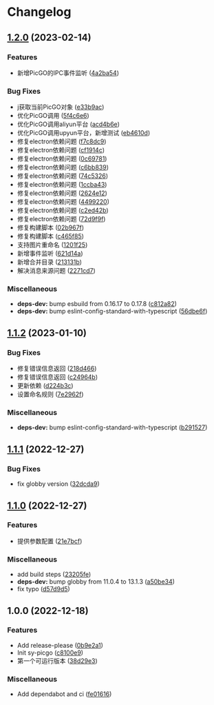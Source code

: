 # Changelog

## [1.2.0](https://github.com/terwer/sy-picgo/compare/v1.1.2...v1.2.0) (2023-02-14)


### Features

* 新增PicGO的IPC事件监听 ([4a2ba54](https://github.com/terwer/sy-picgo/commit/4a2ba54b0079522ef554539fc8e1aa9b22038fa1))


### Bug Fixes

* j获取当前PicGO对象 ([e33b9ac](https://github.com/terwer/sy-picgo/commit/e33b9acff7c30cb3e62377ba2253ecbdbed1ed7d))
* 优化PicGO调用 ([5f4c6e6](https://github.com/terwer/sy-picgo/commit/5f4c6e6096b4e77fc0591b7402b0245b9a9520e3))
* 优化PicGO调用aliyun平台 ([acd4b6e](https://github.com/terwer/sy-picgo/commit/acd4b6ed59c6262c52c849a30ca0593290f64945))
* 优化PicGO调用upyun平台，新增测试 ([eb4610d](https://github.com/terwer/sy-picgo/commit/eb4610dc95bffcf0e1b8887e72fe58da59b123a1))
* 修复electron依赖问题 ([f7c8dc9](https://github.com/terwer/sy-picgo/commit/f7c8dc900c6aa23e254b1d902c9728f2218c4efb))
* 修复electron依赖问题 ([cf1914c](https://github.com/terwer/sy-picgo/commit/cf1914cf84f337b5c6d02c1538361a01ef896a0e))
* 修复electron依赖问题 ([0c69781](https://github.com/terwer/sy-picgo/commit/0c69781a8a04a368bb6e66745fd62e4590e8695e))
* 修复electron依赖问题 ([c6bb839](https://github.com/terwer/sy-picgo/commit/c6bb83940b787fcdeb94a38016b0f14455123d56))
* 修复electron依赖问题 ([74c5326](https://github.com/terwer/sy-picgo/commit/74c532698c06e4865f9176f6570e7049cae01433))
* 修复electron依赖问题 ([1ccba43](https://github.com/terwer/sy-picgo/commit/1ccba4374fc8103ff2441a4915b2a5fb1f8d63da))
* 修复electron依赖问题 ([2624e12](https://github.com/terwer/sy-picgo/commit/2624e12ebad61969b116b6681392cc128e002fd9))
* 修复electron依赖问题 ([4499220](https://github.com/terwer/sy-picgo/commit/44992202b9dd7a32283e9b007b29c87bbf9eb815))
* 修复electron依赖问题 ([c2ed42b](https://github.com/terwer/sy-picgo/commit/c2ed42b7ea40f8778361ca2eca0434951301f8f8))
* 修复electron依赖问题 ([72d9f9f](https://github.com/terwer/sy-picgo/commit/72d9f9fc3120ccad3040b156e37ce03df3eeca32))
* 修复构建脚本 ([02b967f](https://github.com/terwer/sy-picgo/commit/02b967f3d9975cc8a0bfa82cdda33851164aa9ec))
* 修复构建脚本 ([c465f85](https://github.com/terwer/sy-picgo/commit/c465f85bc9d08c56b43bbd139adb113c438ebf51))
* 支持图片重命名 ([1201f25](https://github.com/terwer/sy-picgo/commit/1201f25fbad869eda17e26b4c997c7290779c8e5))
* 新增事件监听 ([621d14a](https://github.com/terwer/sy-picgo/commit/621d14af5526459ce8f322a82593fcd3564a0f41))
* 新增合并目录 ([213131b](https://github.com/terwer/sy-picgo/commit/213131b947df290c6676d05234283254dacc1fb9))
* 解决消息来源问题 ([2271cd7](https://github.com/terwer/sy-picgo/commit/2271cd7776613cf315398ab51995145f840247ca))


### Miscellaneous

* **deps-dev:** bump esbuild from 0.16.17 to 0.17.8 ([c812a82](https://github.com/terwer/sy-picgo/commit/c812a820db2c3e411ba26b5d989269843727dc1a))
* **deps-dev:** bump eslint-config-standard-with-typescript ([56dbe6f](https://github.com/terwer/sy-picgo/commit/56dbe6f3cae4cab37bf81637d8b941729f1a1ec8))

## [1.1.2](https://github.com/terwer/sy-picgo/compare/v1.1.1...v1.1.2) (2023-01-10)


### Bug Fixes

* 修复错误信息返回 ([218d466](https://github.com/terwer/sy-picgo/commit/218d4665d64bb92bc976a7f32298e7368ddb4aec))
* 修复错误信息返回 ([c24964b](https://github.com/terwer/sy-picgo/commit/c24964ba42c329b1de61d5d2b174cf286df0bac3))
* 更新依赖 ([d224b3c](https://github.com/terwer/sy-picgo/commit/d224b3cad97fa7e36ae82cf7c2852934ac164bfe))
* 设置命名规则 ([7e2962f](https://github.com/terwer/sy-picgo/commit/7e2962fd4af25b7ec871226233031636f445e629))


### Miscellaneous

* **deps-dev:** bump eslint-config-standard-with-typescript ([b291527](https://github.com/terwer/sy-picgo/commit/b291527dd33c78c5f10543e8cb84e6ba21cf340c))

## [1.1.1](https://github.com/terwer/sy-picgo/compare/v1.1.0...v1.1.1) (2022-12-27)


### Bug Fixes

* fix globby version ([32dcda9](https://github.com/terwer/sy-picgo/commit/32dcda9165bd1002575ffe3befddf4db4b1591d3))

## [1.1.0](https://github.com/terwer/sy-picgo/compare/v1.0.0...v1.1.0) (2022-12-27)


### Features

* 提供参数配置 ([21e7bcf](https://github.com/terwer/sy-picgo/commit/21e7bcf015113e40ec64d54e4be248169357e4d4))


### Miscellaneous

* add build steps ([23205fe](https://github.com/terwer/sy-picgo/commit/23205fe32d65f00c365d25487840791bfe6f091d))
* **deps-dev:** bump globby from 11.0.4 to 13.1.3 ([a50be34](https://github.com/terwer/sy-picgo/commit/a50be34eaae1945fc96b311c9b17b17f9ac3f480))
* fix typo ([d57d9d5](https://github.com/terwer/sy-picgo/commit/d57d9d5f6b485dfdcdf95a6fe3307a6040ed288d))

## 1.0.0 (2022-12-18)


### Features

* Add release-please ([0b9e2a1](https://github.com/terwer/sy-picgo/commit/0b9e2a1c31f399187b59c4c49bd176fdf6913919))
* Init sy-picgo ([c8100e9](https://github.com/terwer/sy-picgo/commit/c8100e91a107894b15a3ef9876783dca407e8022))
* 第一个可运行版本 ([38d29e3](https://github.com/terwer/sy-picgo/commit/38d29e390062e01534fcd9872283dffec1d5e28a))


### Miscellaneous

* Add dependabot and ci ([fe01616](https://github.com/terwer/sy-picgo/commit/fe01616c4cc1292cd12ca252f22a03f1a1f3cd27))
